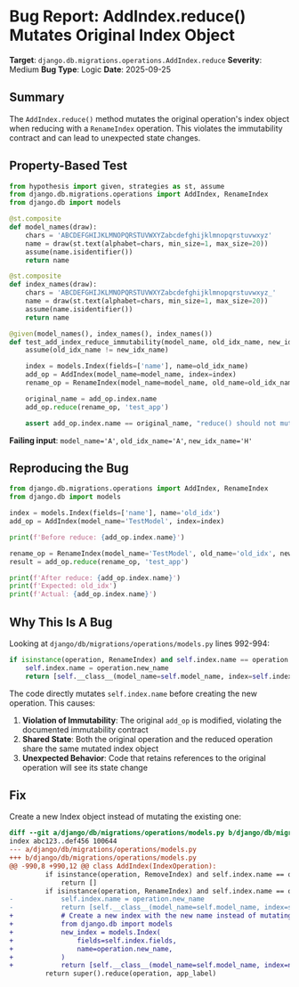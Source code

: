 # Bug Report: AddIndex.reduce() Mutates Original Index Object

**Target**: `django.db.migrations.operations.AddIndex.reduce`
**Severity**: Medium
**Bug Type**: Logic
**Date**: 2025-09-25

## Summary

The `AddIndex.reduce()` method mutates the original operation's index object when reducing with a `RenameIndex` operation. This violates the immutability contract and can lead to unexpected state changes.

## Property-Based Test

```python
from hypothesis import given, strategies as st, assume
from django.db.migrations.operations import AddIndex, RenameIndex
from django.db import models

@st.composite
def model_names(draw):
    chars = 'ABCDEFGHIJKLMNOPQRSTUVWXYZabcdefghijklmnopqrstuvwxyz'
    name = draw(st.text(alphabet=chars, min_size=1, max_size=20))
    assume(name.isidentifier())
    return name

@st.composite
def index_names(draw):
    chars = 'ABCDEFGHIJKLMNOPQRSTUVWXYZabcdefghijklmnopqrstuvwxyz_'
    name = draw(st.text(alphabet=chars, min_size=1, max_size=20))
    assume(name.isidentifier())
    return name

@given(model_names(), index_names(), index_names())
def test_add_index_reduce_immutability(model_name, old_idx_name, new_idx_name):
    assume(old_idx_name != new_idx_name)

    index = models.Index(fields=['name'], name=old_idx_name)
    add_op = AddIndex(model_name=model_name, index=index)
    rename_op = RenameIndex(model_name=model_name, old_name=old_idx_name, new_name=new_idx_name)

    original_name = add_op.index.name
    add_op.reduce(rename_op, 'test_app')

    assert add_op.index.name == original_name, "reduce() should not mutate original operation"
```

**Failing input**: `model_name='A'`, `old_idx_name='A'`, `new_idx_name='H'`

## Reproducing the Bug

```python
from django.db.migrations.operations import AddIndex, RenameIndex
from django.db import models

index = models.Index(fields=['name'], name='old_idx')
add_op = AddIndex(model_name='TestModel', index=index)

print(f'Before reduce: {add_op.index.name}')

rename_op = RenameIndex(model_name='TestModel', old_name='old_idx', new_name='new_idx')
result = add_op.reduce(rename_op, 'test_app')

print(f'After reduce: {add_op.index.name}')
print(f'Expected: old_idx')
print(f'Actual: {add_op.index.name}')
```

## Why This Is A Bug

Looking at `django/db/migrations/operations/models.py` lines 992-994:

```python
if isinstance(operation, RenameIndex) and self.index.name == operation.old_name:
    self.index.name = operation.new_name
    return [self.__class__(model_name=self.model_name, index=self.index)]
```

The code directly mutates `self.index.name` before creating the new operation. This causes:

1. **Violation of Immutability**: The original `add_op` is modified, violating the documented immutability contract
2. **Shared State**: Both the original operation and the reduced operation share the same mutated index object
3. **Unexpected Behavior**: Code that retains references to the original operation will see its state change

## Fix

Create a new Index object instead of mutating the existing one:

```diff
diff --git a/django/db/migrations/operations/models.py b/django/db/migrations/operations/models.py
index abc123..def456 100644
--- a/django/db/migrations/operations/models.py
+++ b/django/db/migrations/operations/models.py
@@ -990,8 +990,12 @@ class AddIndex(IndexOperation):
         if isinstance(operation, RemoveIndex) and self.index.name == operation.name:
             return []
         if isinstance(operation, RenameIndex) and self.index.name == operation.old_name:
-            self.index.name = operation.new_name
-            return [self.__class__(model_name=self.model_name, index=self.index)]
+            # Create a new index with the new name instead of mutating the original
+            from django.db import models
+            new_index = models.Index(
+                fields=self.index.fields,
+                name=operation.new_name,
+            )
+            return [self.__class__(model_name=self.model_name, index=new_index)]
         return super().reduce(operation, app_label)
```